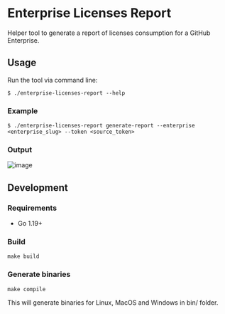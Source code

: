 # Enterprise Licenses Report

Helper tool to generate a report of licenses consumption for a GitHub Enterprise.

## Usage

Run the tool via command line:
```
$ ./enterprise-licenses-report --help
```

### Example

```
$ ./enterprise-licenses-report generate-report --enterprise <enterprise_slug> --token <source_token>
```

### Output

![image](https://user-images.githubusercontent.com/4645845/233187321-99bfb6c6-1c67-440f-936b-e68992a5d482.png)

## Development

### Requirements

* Go 1.19+

### Build

```
make build
```

### Generate binaries

```
make compile
```

This will generate binaries for Linux, MacOS and Windows in bin/ folder.
